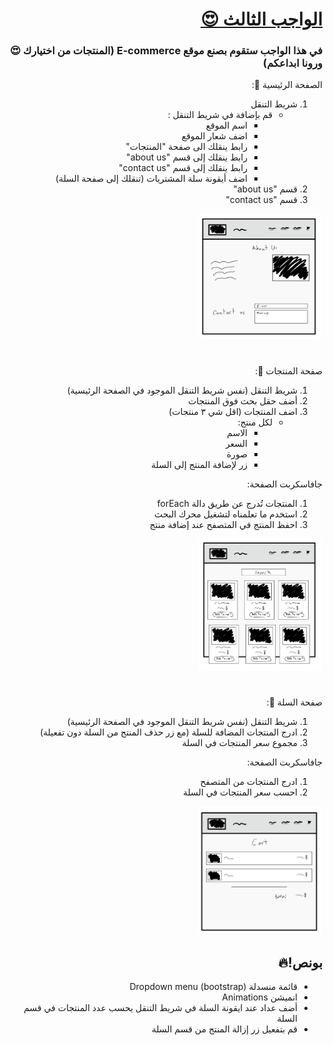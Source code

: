 <div dir=rtl> 

  <h1><a href="https://docs.google.com/document/d/1QGJarv4Aq0DA2gmG07N93nkQzQ2SBGT2-mBb-IhH2b4/edit"> الواجب الثالث 😍 </a></h1>
  <h3>في هذا الواجب ستقوم بصنع موقع E-commerce (المنتجات من اختيارك 😍 ورونا ابداعكم)</h3>
  
الصفحة الرئيسية 🏡:
1. شريط التنقل 
    - قم بإضافة في شريط التنقل :
      * اسم الموقع
      * اضف شعار الموقع
      * رابط ينقلك الى صفحة "المنتجات"
      * رابط ينقلك إلى قسم "about us"
      * رابط ينقلك إلى قسم "contact us"
      * اضف أيقونة سلة المشتريات (تنقلك إلى صفحة السلة)
2. قسم  "about us"
3. قسم "contact us"
  <img src="./wireframe1.png" alt="wireframe" width="200"/>
  <h1></h1>
صفحة  المنتجات 🧥:
  
1. شريط التنقل (نفس شريط التنقل الموجود في الصفحة الرئيسية)
2. أضف حقل بحث فوق المنتجات
3. اضف المنتجات  (اقل شي ٣ منتجات)
    - لكل منتج:
      * الاسم
      * السعر
      * صورة
      * زر لإضافة المنتج  إلى السلة

جافاسكربت الصفحة:
1. المنتجات تُدرج عن طريق دالة forEach
2. استخدم ما تعلمناه لتشغيل محرك البحث
3. احفظ المنتج في المتصفح عند إضافة منتج
<img src="./wireframe2.png" alt="wireframe" width="200"/>
<h1></h1>
صفحة السلة 🛒:

1. شريط التنقل (نفس شريط التنقل الموجود في الصفحة الرئيسية)
2. ادرج المنتجات المضافة للسلة (مع زر حذف المنتج من السلة دون تفعيلة)
3. مجموع سعر المنتجات في السلة
 
جافاسكربت الصفحة:
1. ادرج المنتجات من المتصفح
2. احسب سعر المنتجات في السلة
<img src="./wireframe3.png" alt="wireframe" width="200"/>

## بونص!🔥

* قائمة منسدلة Dropdown menu (bootstrap)
* انميشن Animations
* أضف عداد عند ايقونة السلة في شريط التنقل  يحسب عدد المنتجات في قسم السلة
* قم بتفعيل زر إزالة المنتج من قسم السلة

</div>
